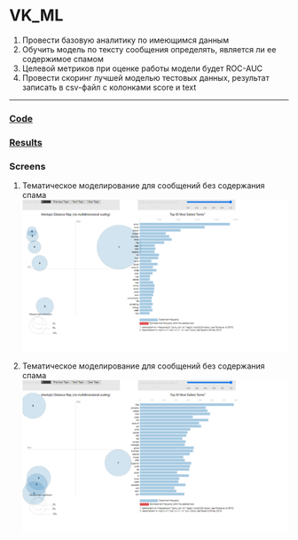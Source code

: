 # VK_ML

1. Провести базовую аналитику по имеющимся данным
2. Обучить модель по тексту сообщения определять, является ли ее содержимое спамом
3. Целевой метриков при оценке работы модели будет ROC-AUC
4. Провести скоринг лучшей моделью тестовых данных, результат записать в csv-файл с колонками score и text

_________

### [Code](Vk_ML.ipynb)
### [Results](predicted_messages.csv)
### Screens
1. Тематическое моделирование для сообщений без содержания спама
![text](LDA_nonspam.png)

2. Тематическое моделирование для сообщений без содержания спама
![text](LDA_spam.png)
